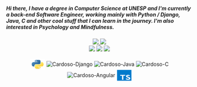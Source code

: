 ##### Hi there, I have a degree in Computer Science at UNESP and I'm currently a back-end Software Engineer, working mainly with Python / Django, Java, C and other cool stuff that I can learn in the journey. I'm also interested in Psychology and Mindfulness.


<div align="center">
  <a href="https://github.com/cardosojvictor">
  <img height="180em" src="https://github-readme-stats.vercel.app/api?username=cardosojvictor&show_icons=true&theme=merko&include_all_commits=true&count_private=true"/>
  <img height="180em" src="https://github-readme-stats.vercel.app/api/top-langs/?username=cardosojvictor&layout=compact&langs_count=7&theme=dracula"/>
</div>

<div align="center"> 
  <a href="https://www.instagram.com/jose_victor_cardoso" target="_blank"><img src="https://img.shields.io/badge/-Instagram-%23E4405F?style=for-the-badge&logo=instagram&logoColor=white" target="_blank"></a>
  <a href = "mailto:cardoso.jvictor@gmail.com"><img src="https://img.shields.io/badge/-Gmail-%23333?style=for-the-badge&logo=gmail&logoColor=white" target="_blank"></a>
  <a href="https://www.linkedin.com/in/jose-victor-cardoso/" target="_blank"><img src="https://img.shields.io/badge/-LinkedIn-%230077B5?style=for-the-badge&logo=linkedin&logoColor=white" target="_blank"></a> 
</div>

<div align="center" style="display: inline_block"><br>
  <img align="center" alt="Cardoso-Python" height="30" width="40" src="https://raw.githubusercontent.com/devicons/devicon/master/icons/python/python-original.svg">
    <img align="center" alt="Cardoso-Django" height="30" width="40" src="https://cdn.jsdelivr.net/gh/devicons/devicon/icons/django/django-plain-wordmark.svg">
    <img align="center" alt="Cardoso-Java" height="30" width="40" src="https://cdn.jsdelivr.net/gh/devicons/devicon/icons/java/java-original-wordmark.svg">
    <img align="center" alt="Cardoso-C" height="30" width="40" src="https://cdn.jsdelivr.net/gh/devicons/devicon/icons/c/c-original.svg">
    <img align="center" alt="Cardoso-Angular" height="30" width="40" src="https://cdn.jsdelivr.net/gh/devicons/devicon/icons/angularjs/angularjs-plain.svg">
    <img align="center" alt="Cardoso-Ts" height="30" width="40" src="https://raw.githubusercontent.com/devicons/devicon/master/icons/typescript/typescript-plain.svg">
</div>

<!--
**cardosojvictor/cardosojvictor** is a ✨ _special_ ✨ repository because its `README.md` (this file) appears on your GitHub profile.

Here are some ideas to get you started:

- 🔭 I’m currently working on ...
- 🌱 I’m currently learning ...
- 👯 I’m looking to collaborate on ...
- 🤔 I’m looking for help with ...
- 💬 Ask me about ...
- 📫 How to reach me: ...
- 😄 Pronouns: ...
- ⚡ Fun fact: ...
-->
